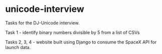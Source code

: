 # unicode-interview
Tasks for the DJ-Unicode interview.

Task 1 - identify binary numbers divisible by 5 from a list of CSVs

Tasks 2, 3, 4 - website built using Django to consume the SpaceX API for launch data.
